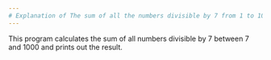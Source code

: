 ```yaml
---
# Explanation of The sum of all the numbers divisible by 7 from 1 to 1000:
---
```


This program calculates the sum of all numbers divisible by 7 between 7 and 1000 and prints out the result.

